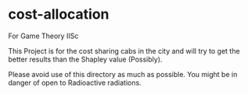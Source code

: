 # cost-allocation
For Game Theory IISc 

This Project is for the cost sharing cabs in the city and will try to get the better results than the Shapley value (Possibly). 

Please avoid use of this directory as much as possible. You might be in danger of open to Radioactive radiations.



